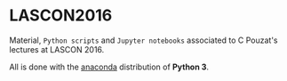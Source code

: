 # LASCON2016
Material, `Python scripts` and `Jupyter notebooks` associated to C Pouzat's lectures at LASCON 2016.

All is done with the [anaconda](https://www.continuum.io/why-anaconda) distribution of __Python 3__.
